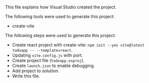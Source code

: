 This file explains how Visual Studio created the project.

The following tools were used to generate this project:
- create-vite

The following steps were used to generate this project:
- Create react project with create-vite: `npm init --yes vite@latest todoapp -- --template=react`.
- Updating `vite.config.js` with port.
- Create project file (`todoapp.esproj`).
- Create `launch.json` to enable debugging.
- Add project to solution.
- Write this file.
